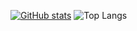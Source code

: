 [![GitHub stats](https://github-readme-stats.vercel.app/api?username=cyb9701&show_icons=true&count_private=true&theme=dark)](https://github.com/cyb9701)
![Top Langs](https://github-readme-stats.vercel.app/api/top-langs/?username=cyb9701&layout=compact)
